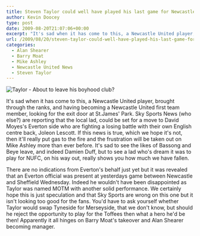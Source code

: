```yaml
---
title: Steven Taylor could well have played his last game for Newcastle United
author: Kevin Doocey
type: post
date: 2009-08-20T21:07:06+00:00
excerpt: "It's sad when it has come to this, a Newcastle United player, brought through the ranks, and having becoming a.."
url: /2009/08/20/steven-taylor-could-well-have-played-his-last-game-for-newcastle-united/
categories:
  - Alan Shearer
  - Barry Moat
  - Mike Ashley
  - Newcastle United News
  - Steven Taylor
---
```


![Taylor - About to leave his boyhood club?](https://www1.pictures.gi.zimbio.com/Newcastle+United+v+Fulham+Premier+League+j5YMyy_9LlBl.jpg)

It's sad when it has come to this, a Newcastle United player, brought through the ranks, and having becoming a Newcastle United first team member, looking for the exit door at St.James' Park. Sky Sports News (who else?) are reporting that the local lad, could be set for a move to David Moyes's Everton side who are fighting a losing battle with their own English centre back, Joleon Lescott. If this news is true, which we hope it's not, then it'll really put gas to the fire and the frustration will be taken out on Mike Ashley more than ever before. It's sad to see the likes of Bassong and Beye leave, and indeed Damien Duff, but to see a lad who's dream it was to play for NUFC, on his way out, really shows you how much we have fallen.

There are no indications from Everton's behalf just yet but it was revealed that an Everton official was present at yesterdays game between Newcastle and Sheffield Wednesday. Indeed he wouldn't have been disappointed as Taylor was named MOTM with another solid performance. We certainly hope this is just speculation and that Sky Sports are wrong on this one but it isn't looking too good for the fans. You'd have to ask yourself whether Taylor would swap Tyneside for Merseyside, that we don't know, but should he reject the opportunity to play for the Toffees then what a hero he'd be then! Apparently it all hinges on Barry Moat's takeover and Alan Shearer becoming manager.
